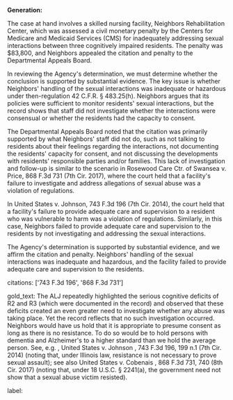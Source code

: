 **Generation:**



The case at hand involves a skilled nursing facility, Neighbors Rehabilitation Center, which was assessed a civil monetary penalty by the Centers for Medicare and Medicaid Services (CMS) for inadequately addressing sexual interactions between three cognitively impaired residents. The penalty was $83,800, and Neighbors appealed the citation and penalty to the Departmental Appeals Board.

In reviewing the Agency's determination, we must determine whether the conclusion is supported by substantial evidence. The key issue is whether Neighbors' handling of the sexual interactions was inadequate or hazardous under then-regulation 42 C.F.R. § 483.25(h). Neighbors argues that its policies were sufficient to monitor residents' sexual interactions, but the record shows that staff did not investigate whether the interactions were consensual or whether the residents had the capacity to consent.

The Departmental Appeals Board noted that the citation was primarily supported by what Neighbors' staff did not do, such as not talking to residents about their feelings regarding the interactions, not documenting the residents' capacity for consent, and not discussing the developments with residents' responsible parties and/or families. This lack of investigation and follow-up is similar to the scenario in Rosewood Care Ctr. of Swansea v. Price, 868 F.3d 731 (7th Cir. 2017), where the court held that a facility's failure to investigate and address allegations of sexual abuse was a violation of regulations.

In United States v. Johnson, 743 F.3d 196 (7th Cir. 2014), the court held that a facility's failure to provide adequate care and supervision to a resident who was vulnerable to harm was a violation of regulations. Similarly, in this case, Neighbors failed to provide adequate care and supervision to the residents by not investigating and addressing the sexual interactions.

The Agency's determination is supported by substantial evidence, and we affirm the citation and penalty. Neighbors' handling of the sexual interactions was inadequate and hazardous, and the facility failed to provide adequate care and supervision to the residents.



citations: ['743 F.3d 196', '868 F.3d 731']

gold_text: The ALJ repeatedly highlighted the serious cognitive deficits of R2 and R3 (which were documented in the record) and observed that these deficits created an even greater need to investigate whether any abuse was taking place. Yet the record reflects that no such investigation occurred. Neighbors would have us hold that it is appropriate to presume consent as long as there is no resistance. To do so would be to hold persons with dementia and Alzheimer's to a higher standard than we hold the average person. See, e.g. , United States v. Johnson , 743 F.3d 196, 199 n.1 (7th Cir. 2014) (noting that, under Illinois law, resistance is not necessary to prove sexual assault); see also United States v. Cobenais , 868 F.3d 731, 740 (8th Cir. 2017) (noting that, under 18 U.S.C. § 2241(a), the government need not show that a sexual abuse victim resisted).

label: 